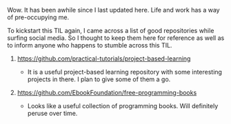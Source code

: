 Wow. It has been awhile since I last updated here. Life and work has a way of pre-occupying me.

To kickstart this TIL again, I came across a list of good repositories while surfing social media. So I thought to keep them here for reference as well as to inform anyone who happens to stumble across this TIL.

1. https://github.com/practical-tutorials/project-based-learning
	* It is a useful project-based learning repository with some interesting projects in there. I plan to give some of them a go. 

2. https://github.com/EbookFoundation/free-programming-books
	* Looks like a useful collection of programming books. Will definitely peruse over time.